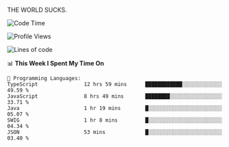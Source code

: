 THE WORLD SUCKS.

<!--START_SECTION:waka-->
![Code Time](http://img.shields.io/badge/Code%20Time-595%20hrs%2049%20mins-blue)

![Profile Views](http://img.shields.io/badge/Profile%20Views-1-blue)

![Lines of code](https://img.shields.io/badge/From%20Hello%20World%20I%27ve%20Written-2.2%20million%20lines%20of%20code-blue)

📊 **This Week I Spent My Time On** 

```text
💬 Programming Languages: 
TypeScript               12 hrs 59 mins      ████████████░░░░░░░░░░░░░   49.59 % 
JavaScript               8 hrs 49 mins       ████████░░░░░░░░░░░░░░░░░   33.71 % 
Java                     1 hr 19 mins        █░░░░░░░░░░░░░░░░░░░░░░░░   05.07 % 
SWIG                     1 hr 8 mins         █░░░░░░░░░░░░░░░░░░░░░░░░   04.34 % 
JSON                     53 mins             █░░░░░░░░░░░░░░░░░░░░░░░░   03.40 % 
```


<!--END_SECTION:waka-->
